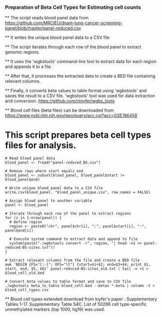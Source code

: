### Preparation of Beta Cell Types for Estimating cell counts

** The script reads blood panel data from https://github.com/MRCIEU/dnam-lung-cancer-screening-panel/blob/master/panel-reduced.csv

  
** It writes the unique blood panel data to a CSV file


** The script iterates through each row of the blood panel to extract genomic regions.

  
** It uses the 'wgbstools' command-line tool to extract data for each region and appends it to a file.
    
** After that, it processes the extracted data to create a BED file containing relevant columns.

** Finally, it converts beta values to table format using 'wgbstools' and saves the result to a CSV file.
'wgbstools' tool was used for data extraction and conversion. https://github.com/nloyfer/wgbs_tools

** Blood cell files (beta files) can be downloaded from https://www.ncbi.nlm.nih.gov/geo/query/acc.cgi?acc=GSE186458

# This script prepares beta cell types files for analysis.

```
# Read blood panel data
blood_panel <- fread("panel-reduced_BS.csv")

# Remove rows where start equals end
blood_panel <- subset(blood_panel, blood_panel$start != blood_panel$end)

# Write unique blood panel data to a CSV file
write.csv(blood_panel, "blood_panel_unique.csv", row.names = FALSE)

# Assign blood panel to another variable
panel <- blood_panel

# Iterate through each row of the panel to extract regions
for (i in 1:nrow(panel)) {
  # Define region
  region <- paste0("chr", panel$chr[i], ":", panel$start[i], "-", panel$end[i])
  
  # Execute system command to extract data and append to file
  system(paste("./wgbstools convert -r", region, "| head -n1 >> panel-reduced-BS-sites.txt"))
}

# Extract relevant columns from the file and create a BED file
awk 'BEGIN {FS="[:-]"; OFS="\t"} {start=$1+$2; end=$3+$4; print $1, start, end, $5, $6}' panel-reduced-BS-sites_old.txt | tail -n +1 > blood_cell_old.bed

# Convert beta values to table format and save to CSV file
./wgbstools beta_to_table blood_cell.bed --betas *.beta | column -t > blood_cell_types.csv
```


** Blood cell types extended download from loyfer's paper : Supplementary Tables 1–17. Supplementary Table S4C. List of 50286 cell type-specific unmethylated markers (top 1000, hg19) was used.
